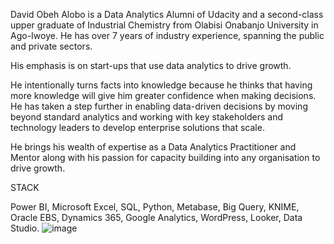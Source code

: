 David Obeh Alobo is a Data Analytics Alumni of Udacity and a second-class upper graduate of Industrial Chemistry from Olabisi Onabanjo University in Ago-Iwoye. He has over 7 years of industry experience, spanning the public and private sectors.

His emphasis is on start-ups that use data analytics to drive growth.

He intentionally turns facts into knowledge because he thinks that having more knowledge will give him greater confidence when making decisions. He has taken a step further in enabling data-driven decisions by moving beyond standard analytics and working with key stakeholders and technology leaders to develop enterprise solutions that scale. 

He brings his wealth of expertise as a Data Analytics Practitioner and Mentor along with his passion for capacity building into any organisation to drive growth.

STACK

Power BI, Microsoft Excel, SQL, Python, Metabase, Big Query, KNIME, Oracle EBS, Dynamics 365, Google Analytics, WordPress, Looker, Data Studio.
![image](https://user-images.githubusercontent.com/88712885/185774518-6c6d0fe4-09d2-424c-9c30-025ae3e72a3f.png)

